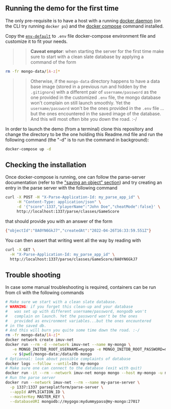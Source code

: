 
## Running the demo for the first time

The only pre-requisite is to have a host with a running
[docker daemon](https://docs.docker.com/)
(on the CLI try running `docker ps`) and the
[docker compose](https://docs.docker.com/compose/)
command installed.

Copy the [`env-default`](env-default) to `.env` file docker-compose environment
file and customize it to fit your needs.

>>**Caveat emptor**:
>>when starting the server for the first time make sure to
  start with a clean slate database by applying a command of the form

  ```bash
  rm -fr mongo-data/[A-z]*
  ```

>>Otherwise, if the `mongo-data` directory happens to have a data base image
(stored in a previous run and hidden by the `.gitignore`) with a different
pair of `username/password` as the one provided in the customized `.env` file,
the mongo database won't complain on still launch smoothly.
Yet the `username/password` won't be the ones provided in the `.env` file
... but the ones encountered in the saved image of the database.
And this will most often bite you down the road. :-/

In order to launch the demo (from a terminal) clone this repository and
change the directory to be the one holding this Readme.md file and run the
following command (the "-d" is to run the command in background):

```bash
docker-compose up -d
```

## Checking the installation

Once docker-compose is running, one can follow the parse-server documentation
(refer to the
["saving an object" section](https://hub.docker.com/r/parseplatform/parse-server/#saving-an-object))
and try creating an entry in the parse server with the following command

```bash
curl -X POST -H "X-Parse-Application-Id: my_parse_app_id" \
     -H "Content-Type: application/json" \
     -d '{"score":1337,"playerName":"John Doe","cheatMode":false}' \
     http://localhost:1337/parse/classes/GameScore
```

that should provide you with an answer of the form

```bash
{"objectId":"8A0YN6GkJ7","createdAt":"2022-04-26T16:33:59.551Z"}
```

You can then assert that writing went all the way by reading with

```bash
curl -X GET \
  -H "X-Parse-Application-Id: my_parse_app_id" \
  http://localhost:1337/parse/classes/GameScore/8A0YN6GkJ7
```

## Trouble shooting

In case some manual troubleshooting is required, containers can be
run from cli with the following commands

```bash
# Make sure we start with a clean slate database.
# WARNING: if you forget this clean-up and your database
#   was set up with different username/password, mongodb won't
#   complain on launch. Yet the password won't be the ones 
#   provided as environment variables...but the ones encountered
# in the saved db. 
# And this will burn you quite some time down the road. :-/
rm -fr mongo-data/[A-z]*
docker network create imuv-net
docker run --rm -d --network imuv-net --name my-mongo \
   -e MONGO_INITDB_ROOT_USERNAME=mygogo -e MONGO_INITDB_ROOT_PASSWORD=mydummypass \
   -v $(pwd)/mongo-data:/data/db mongo
# Optionnal: look about possible complaints of database
docker logs --follow --until=10s my-mongo
# Make sure one can connect to the database (exit with quit)
docker run -it --rm --network imuv-net mongo mongo --host my-mongo -u mygogo -p mydummypass
# Run the parse server
docker run --network imuv-net --rm --name my-parse-server \
  -p 1337:1337 parseplatform/parse-server \
  --appId APPLICATION_ID \
  --masterKey MASTER_KEY \
  --databaseURI mongodb://mygogo:mydummypass@my-mongo:27017
```

